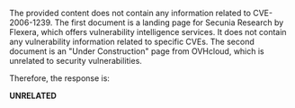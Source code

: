 The provided content does not contain any information related to CVE-2006-1239. The first document is a landing page for Secunia Research by Flexera, which offers vulnerability intelligence services. It does not contain any vulnerability information related to specific CVEs. The second document is an "Under Construction" page from OVHcloud, which is unrelated to security vulnerabilities.

Therefore, the response is:

**UNRELATED**